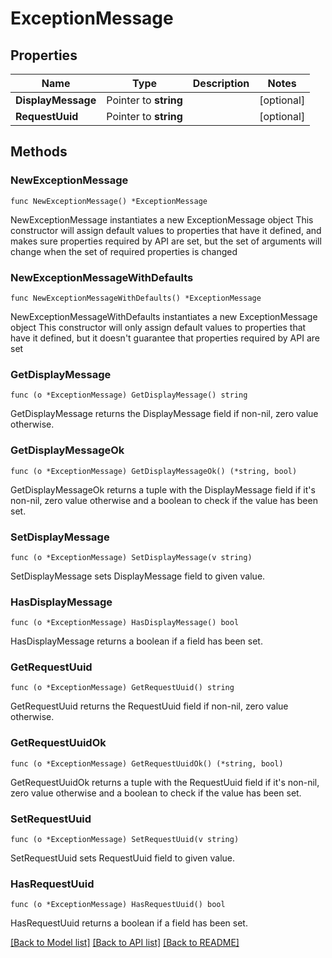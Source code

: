 # ExceptionMessage

## Properties

Name | Type | Description | Notes
------------ | ------------- | ------------- | -------------
**DisplayMessage** | Pointer to **string** |  | [optional] 
**RequestUuid** | Pointer to **string** |  | [optional] 

## Methods

### NewExceptionMessage

`func NewExceptionMessage() *ExceptionMessage`

NewExceptionMessage instantiates a new ExceptionMessage object
This constructor will assign default values to properties that have it defined,
and makes sure properties required by API are set, but the set of arguments
will change when the set of required properties is changed

### NewExceptionMessageWithDefaults

`func NewExceptionMessageWithDefaults() *ExceptionMessage`

NewExceptionMessageWithDefaults instantiates a new ExceptionMessage object
This constructor will only assign default values to properties that have it defined,
but it doesn't guarantee that properties required by API are set

### GetDisplayMessage

`func (o *ExceptionMessage) GetDisplayMessage() string`

GetDisplayMessage returns the DisplayMessage field if non-nil, zero value otherwise.

### GetDisplayMessageOk

`func (o *ExceptionMessage) GetDisplayMessageOk() (*string, bool)`

GetDisplayMessageOk returns a tuple with the DisplayMessage field if it's non-nil, zero value otherwise
and a boolean to check if the value has been set.

### SetDisplayMessage

`func (o *ExceptionMessage) SetDisplayMessage(v string)`

SetDisplayMessage sets DisplayMessage field to given value.

### HasDisplayMessage

`func (o *ExceptionMessage) HasDisplayMessage() bool`

HasDisplayMessage returns a boolean if a field has been set.

### GetRequestUuid

`func (o *ExceptionMessage) GetRequestUuid() string`

GetRequestUuid returns the RequestUuid field if non-nil, zero value otherwise.

### GetRequestUuidOk

`func (o *ExceptionMessage) GetRequestUuidOk() (*string, bool)`

GetRequestUuidOk returns a tuple with the RequestUuid field if it's non-nil, zero value otherwise
and a boolean to check if the value has been set.

### SetRequestUuid

`func (o *ExceptionMessage) SetRequestUuid(v string)`

SetRequestUuid sets RequestUuid field to given value.

### HasRequestUuid

`func (o *ExceptionMessage) HasRequestUuid() bool`

HasRequestUuid returns a boolean if a field has been set.


[[Back to Model list]](../README.md#documentation-for-models) [[Back to API list]](../README.md#documentation-for-api-endpoints) [[Back to README]](../README.md)


